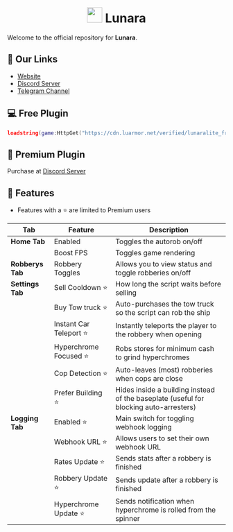 <h1 align="center"> <img src="https://i.e-z.host/9bdxtefs.png" height=35px> Lunara</h1>

Welcome to the official repository for **Lunara**.

## 🔗 Our Links

- [Website](https://getlunara.tech)
- [Discord Server](https://discord.gg/getlunara)
- [Telegram Channel](https://t.me/getlunara)

## 💻 Free Plugin

```lua
loadstring(game:HttpGet("https://cdn.luarmor.net/verified/lunaralite_free.lua"))()

```

## 💫 Premium Plugin

Purchase at [Discord Server](https://discord.gg/getlunara)

## 📃 Features

- Features with a ⭐ are limited to Premium users

| **Tab**          | **Feature**                           | **Description**                                                                         |
|------------------|---------------------------------------|-----------------------------------------------------------------------------------------|
| **Home Tab**     | Enabled                               | Toggles the autorob on/off                                                              |
|                  | Boost FPS                             | Toggles game rendering                                                                  |
| **Robberys Tab** | Robbery Toggles                       | Allows you to view status and toggle robberies on/off                                   |
| **Settings Tab** | Sell Cooldown ⭐                        | How long the script waits before selling                                                |
|                  | Buy Tow truck   ⭐                       | Auto-purchases the tow truck so the script can rob the ship                             |
|                  | Instant Car Teleport  ⭐                 | Instantly teleports the player to the robbery when opening                              |
|                  | Hyperchrome Focused  ⭐                  | Robs stores for minimum cash to grind hyperchromes                                      |
|                  | Cop Detection   ⭐                       | Auto-leaves (most) robberies when cops are close                                        |
|                  | Prefer Building  ⭐                      | Hides inside a building instead of the baseplate (useful for blocking auto-arresters)   |
| **Logging Tab**  | Enabled       ⭐                         | Main switch for toggling webhook logging                                                |
|                  | Webhook URL  ⭐                          | Allows users to set their own webhook URL                                               |
|                  | Rates Update  ⭐                         | Sends stats after a robbery is finished                                                 |
|                  | Robbery Update ⭐                        | Sends update after a robbery is finished                                                |
|                  | Hyperchrome Update ⭐                    | Sends notification when hyperchrome is rolled from the spinner                          |
